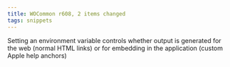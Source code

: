 ```yaml
---
title: WOCommon r608, 2 items changed
tags: snippets
---
```


Setting an environment variable controls whether output is generated for the web (normal HTML links) or for embedding in the application (custom Apple help anchors)
